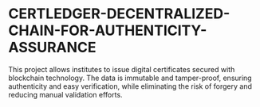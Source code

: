 # CERTLEDGER-DECENTRALIZED-CHAIN-FOR-AUTHENTICITY-ASSURANCE
This project allows institutes to issue digital certificates secured with blockchain technology. The data is immutable and tamper-proof, ensuring authenticity and easy verification, while eliminating the risk of forgery and reducing manual validation efforts.


